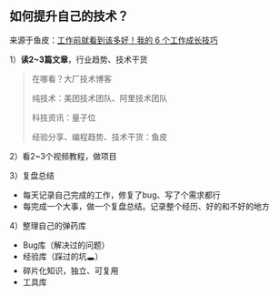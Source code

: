 ## 如何提升自己的技术？

来源于鱼皮：[工作前就看到该多好！我的 6 个工作成长技巧](https://www.bilibili.com/video/BV1DC4y177sB/?spm_id_from=333.999.0.0&vd_source=bb49012d922418452880111c9821a9ff)



1）**读2~3篇文章**，行业趋势、技术干货

> 在哪看？大厂技术博客
>
> 纯技术：美团技术团队、阿里技术团队
>
> 科技资讯：量子位
>
> 经验分享、编程趋势、技术干货：鱼皮



2）看2~3个视频教程，做项目



3）复盘总结

- 每天记录自己完成的工作，修复了bug、写了个需求都行
- 每完成一个大事，做一个复盘总结。记录整个经历、好的和不好的地方



4）整理自己的弹药库

- Bug库（解决过的问题）
- 经验库（踩过的坑🕳）
- 碎片化知识，独立、可复用
- 工具库


